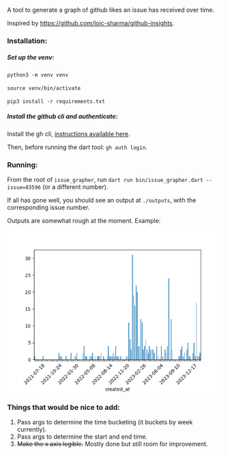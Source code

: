 A tool to generate a graph of github likes an issue has received over time. 

Inspired by https://github.com/loic-sharma/github-insights.

### Installation:

##### Set up the venv:

`python3 -m venv venv`

`source venv/bin/activate`

`pip3 install -r requirements.txt`

##### Install the github cli and authenticate:
Install the gh cli, [instructions available here](https://github.com/gmackall/productivity-tools/tree/main/issue_grapher).

Then, before running the dart tool: `gh auth login`.

### Running:
From the root of `issue_grapher`, run `dart run bin/issue_grapher.dart --issue=83596` (or a different number).

If all has gone well, you should see an output at `./outputs`, with the corresponding issue number.

Outputs are somewhat rough at the moment. Example:

![Example output](https://github.com/gmackall/productivity-tools/blob/main/issue_grapher/sample.png)

### Things that would be nice to add:
1. Pass args to determine the time bucketing (it buckets by week currently).
2. Pass args to determine the start and end time.
3. ~~Make the x axis legible.~~ Mostly done but still room for improvement.